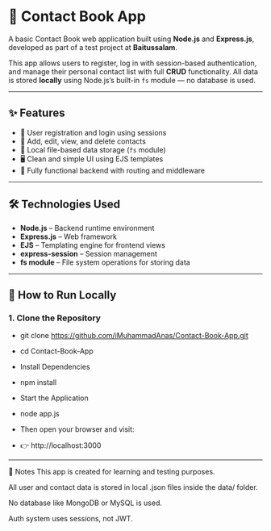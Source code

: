 # 📒 Contact Book App

A basic Contact Book web application built using **Node.js** and **Express.js**, developed as part of a test project at **Baitussalam**.

This app allows users to register, log in with session-based authentication, and manage their personal contact list with full **CRUD** functionality. All data is stored **locally** using Node.js’s built-in `fs` module — no database is used.

---

## ✨ Features

- 🔐 User registration and login using sessions
- 📇 Add, edit, view, and delete contacts
- 💾 Local file-based data storage (`fs` module)
- 🖥️ Clean and simple UI using EJS templates
- 🔄 Fully functional backend with routing and middleware

---

## 🛠 Technologies Used

- **Node.js** – Backend runtime environment
- **Express.js** – Web framework
- **EJS** – Templating engine for frontend views
- **express-session** – Session management
- **fs module** – File system operations for storing data

---

## 🚀 How to Run Locally

### 1. Clone the Repository

- git clone https://github.com/iMuhammadAnas/Contact-Book-App.git
- cd Contact-Book-App
  
- Install Dependencies
- npm install
  
- Start the Application
- node app.js
  
- Then open your browser and visit:
- 👉 http://localhost:3000

---

📌 Notes
This app is created for learning and testing purposes.

All user and contact data is stored in local .json files inside the data/ folder.

No database like MongoDB or MySQL is used.

Auth system uses sessions, not JWT.
